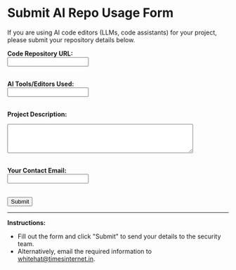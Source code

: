 # Submit AI Repo Usage Form

If you are using AI code editors (LLMs, code assistants) for your project, please submit your repository details below.

<form action="mailto:whitehat@timesinternet.in" method="POST" enctype="text/plain">
  <label for="repo-url"><strong>Code Repository URL:</strong></label><br>
  <input type="text" id="repo-url" name="Repository URL" required><br><br>

  <label for="ai-tools"><strong>AI Tools/Editors Used:</strong></label><br>
  <input type="text" id="ai-tools" name="AI Tools/Editors Used" required><br><br>

  <label for="project-desc"><strong>Project Description:</strong></label><br>
  <textarea id="project-desc" name="Project Description" rows="4" cols="50"></textarea><br><br>

  <label for="contact"><strong>Your Contact Email:</strong></label><br>
  <input type="email" id="contact" name="Contact Email" required><br><br>

  <input type="submit" value="Submit">
</form>

---

**Instructions:**
- Fill out the form and click "Submit" to send your details to the security team.
- Alternatively, email the required information to [whitehat@timesinternet.in](mailto:whitehat@timesinternet.in).
